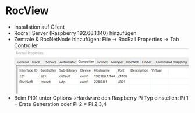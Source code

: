 # RocView
* Installation auf Client
* Rocrail Server (Raspberry 192.68.1.140) hinzufügen
* Zentrale & RocNetNode hinzufügen: File -> RocRail Properties -> Tab Controller
  ![Rocview Properties](../img/rocview/rocview-properties.jpg)
* Beim PI01 unter Options->Hardware den Raspberry Pi Typ einstellen: Pi 1 = Erste Generation oder Pi 2 = Pi 2,3,4
